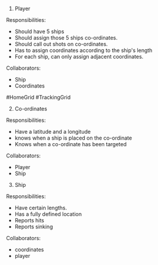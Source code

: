 1. Player

Responsibilities:

<!-- - Should have a tracking grid and a home grid -->
- Should have 5 ships
- Should assign those 5 ships co-ordinates. 
- Should call out shots on co-ordinates.
- Has to assign coordinates according to the ship's length
- For each ship, can only assign adjacent coordinates.
 
Collaborators:

- Ship
- Coordinates

#HomeGrid
#TrackingGrid





<!-- 2. Grid

Responsibilities: 

- Stores ships in specific locations
- Declare hits, misses and sinks for all locations
- Can hide ships

2.a. TrackingGrid < Grid

Responsibilities:

- Hides opponent's ship location

2.b. HomeGrid < Grid

Responsibilities:

- Know user's ship location

2+a+b. Collaborators:

- ship
- player
 -->

2. Co-ordinates

Responsibilities: 

- Have a latitude and a longitude
- knows when a ship is placed on the co-ordinate
- Knows when a co-ordinate has been targeted

Collaborators:

- Player
- Ship


3. Ship

Responsibilities: 

- Have certain lengths. 
- Has a fully defined location  
- Reports hits
- Reports sinking

Collaborators:

- coordinates
- player

 
<!-- 4. Game

Responsibilities: 

- When initialized, only has 2 players
- Allows player to place ships on board.
- Allows a player to look at tracking grid
- Allows a player to shoot at opponent's home grid
- Reports victory
- Is finished when one player wins.
- Allows turns. If player hits, gets another go.

Collaborators:

- ship
- grid (tracking grid and home grid)
- player -->

